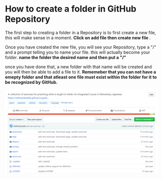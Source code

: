 <h1> How to create a folder in GitHub Repository </h1>

<p> The first step to creating a folder in a Repository is to first create a new file, this will make sense in a moment. <b> Click on add file then create new file </b>.

<p> Once you have created the new file, you will see your Repository, type a "/" and a prompt telling you to name your file. this will actually become your folder. <b> name the folder the desired name and then put a "/" </b>

<p> once you have done that, a new folder with that name will be created and you will then be able to add a file to it. <b> Rememeber that you can not have a emepty folder and that atleast one file must exist within the folder for it to be recognized by GitHub.</b>

  ![Adding folder](image.gif)
